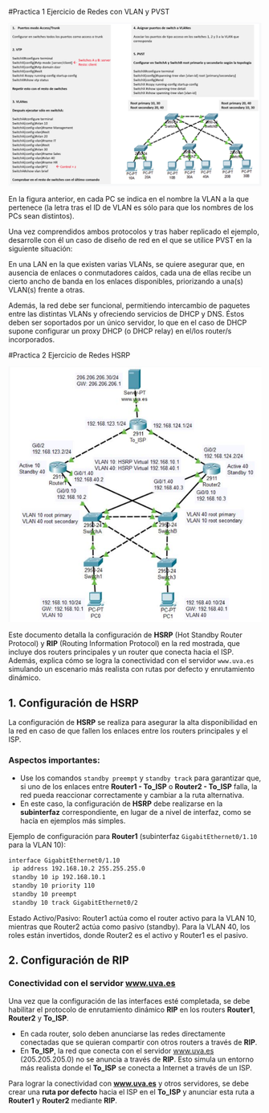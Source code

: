 #Practica 1 Ejercicio de Redes con VLAN y PVST

![Topología de Red](imagenes_ejercicios/practica1.png)

En la figura anterior, en cada PC se indica en el nombre la VLAN a la que pertenece (la letra tras el ID de VLAN es sólo para que los nombres de los PCs sean distintos).

Una vez comprendidos ambos protocolos y tras haber replicado el ejemplo, desarrolle con él un caso de diseño de red en el que se utilice PVST en la siguiente situación:

En una LAN en la que existen varias VLANs, se quiere asegurar que, en ausencia de enlaces o conmutadores caídos, cada una de ellas recibe un cierto ancho de banda en los enlaces disponibles, priorizando a una(s) VLAN(s) frente a otras.

Además, la red debe ser funcional, permitiendo intercambio de paquetes entre las distintas VLANs y ofreciendo servicios de DHCP y DNS. Éstos deben ser soportados por un único servidor, lo que en el caso de DHCP supone configurar un proxy DHCP (o DHCP relay) en el/los router/s incorporados.

#Practica 2 Ejercicio de Redes HSRP

![Topología de Red](imagenes_ejercicios/practica2.png)

Este documento detalla la configuración de **HSRP** (Hot Standby Router Protocol) y **RIP** (Routing Information Protocol) en la red mostrada, que incluye dos routers principales y un router que conecta hacia el ISP. Además, explica cómo se logra la conectividad con el servidor `www.uva.es` simulando un escenario más realista con rutas por defecto y enrutamiento dinámico.

## 1. Configuración de HSRP

La configuración de **HSRP** se realiza para asegurar la alta disponibilidad en la red en caso de que fallen los enlaces entre los routers principales y el ISP.

### Aspectos importantes:
- Use los comandos `standby preempt` y `standby track` para garantizar que, si uno de los enlaces entre **Router1 - To_ISP** o **Router2 - To_ISP** falla, la red pueda reaccionar correctamente y cambiar a la ruta alternativa.
- En este caso, la configuración de **HSRP** debe realizarse en la **subinterfaz** correspondiente, en lugar de a nivel de interfaz, como se hacía en ejemplos más simples.

Ejemplo de configuración para **Router1** (subinterfaz `GigabitEthernet0/1.10` para la VLAN 10):
```bash
interface GigabitEthernet0/1.10
 ip address 192.168.10.2 255.255.255.0
 standby 10 ip 192.168.10.1
 standby 10 priority 110
 standby 10 preempt
 standby 10 track GigabitEthernet0/2
```
Estado Activo/Pasivo:
Router1 actúa como el router activo para la VLAN 10, mientras que Router2 actúa como pasivo (standby).
Para la VLAN 40, los roles están invertidos, donde Router2 es el activo y Router1 es el pasivo.

## 2. Configuración de RIP

### Conectividad con el servidor www.uva.es

Una vez que la configuración de las interfaces esté completada, se debe habilitar el protocolo de enrutamiento dinámico **RIP** en los routers **Router1**, **Router2** y **To_ISP**.

- En cada router, solo deben anunciarse las redes directamente conectadas que se quieran compartir con otros routers a través de **RIP**.
- En **To_ISP**, la red que conecta con el servidor www.uva.es (205.205.205.0) no se anuncia a través de **RIP**. Esto simula un entorno más realista donde el **To_ISP** se conecta a Internet a través de un ISP.
  
Para lograr la conectividad con **www.uva.es** y otros servidores, se debe crear una **ruta por defecto** hacia el ISP en el **To_ISP** y anunciar esta ruta a **Router1** y **Router2** mediante **RIP**.

